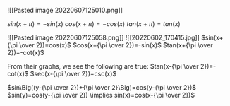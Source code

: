 ![[Pasted image 20220607125010.png]]

$sin(x+\pi)=-sin(x)$
$cos(x+\pi)=-cos(x)$
$tan(x+\pi)=tan(x)$

![[Pasted image 20220607125058.png]]
![[20220602_170415.jpg]]
$sin(x+{\pi \over 2})=cos(x)$
$cos(x+{\pi \over 2})=-sin(x)$
$tan(x+{\pi \over 2})=-cot(x)$

From their graphs, we see the following are true:
$tan(x-{\pi \over 2})=-cot(x)$
$sec(x-{\pi \over 2})=csc(x)$


$sin\Big((y-{\pi \over 2})+{\pi \over 2}\Big)=cos(y-{\pi \over 2})$
$sin(y)=cos(y-{\pi \over 2}) \implies sin(x)=cos(x-{\pi \over 2})$

